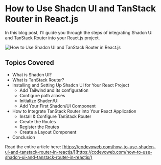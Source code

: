 #  How to Use Shadcn UI and TanStack Router in React.js

In this blog post, I'll guide you through the steps of integrating Shadcn UI and TanStack Router into your React.js project.

![How to Use Shadcn UI and TanStack Router in React.js](https://codevoweb.com/wp-content/uploads/2024/11/How-to-Use-Shadcn-UI-and-TanStack-Router-in-React.js.webp)

## Topics Covered

- What is Shadcn UI?
- What is TanStack Router?
- Installing and Setting Up Shadcn UI for Your React Project
  - Add Tailwind and its configuration
  - Configure path aliases
  - Initialize Shadcn/UI
  - Add Your First Shadcn/UI Component
- How to Integrate TanStack Router into Your React Application
  - Install & Configure TanStack Router
  - Create the Routes
  - Register the Routes
  - Create a Layout Component
- Conclusion

  
Read the entire article here: [https://codevoweb.com/how-to-use-shadcn-ui-and-tanstack-router-in-reactjs/](https://codevoweb.com/how-to-use-shadcn-ui-and-tanstack-router-in-reactjs/)
